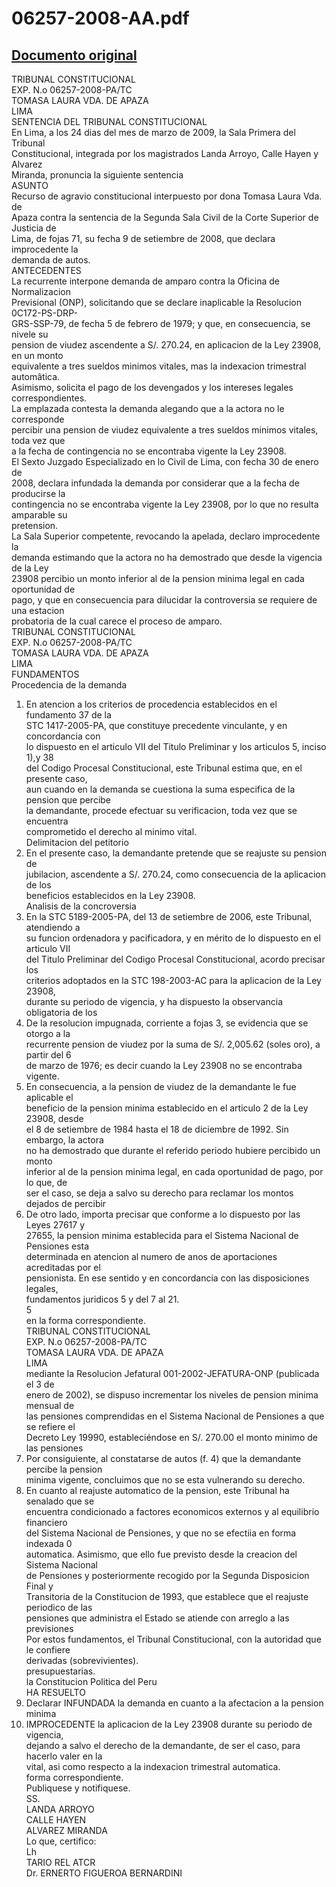 
06257-2008-AA.pdf
=================
  
[Documento original](https://tc.gob.pe/jurisprudencia/2009/06257-2008-AA.pdf)  
---  
TRIBUNAL CONSTITUCIONAL  
EXP. N.o 06257-2008-PA/TC  
TOMASA LAURA VDA. DE APAZA  
LIMA  
SENTENCIA DEL TRIBUNAL CONSTITUCIONAL  
En Lima, a los 24 dias del mes de marzo de 2009, la Sala Primera del Tribunal  
Constitucional, integrada por los magistrados Landa Arroyo, Calle Hayen y Alvarez  
Miranda, pronuncia la siguiente sentencia  
ASUNTO  
Recurso de agravio constitucional interpuesto por dona Tomasa Laura Vda. de  
Apaza contra la sentencia de la Segunda Sala Civil de la Corte Superior de Justicia de  
Lima, de fojas 71, su fecha 9 de setiembre de 2008, que declara improcedente la  
demanda de autos.  
ANTECEDENTES  
La recurrente interpone demanda de amparo contra la Oficina de Normalizacion  
Previsional (ONP), solicitando que se declare inaplicable la Resolucion 0C172-PS-DRP-  
GRS-SSP-79, de fecha 5 de febrero de 1979; y que, en consecuencia, se nivele su  
pension de viudez ascendente a S/. 270.24, en aplicacion de la Ley 23908, en un monto  
equivalente a tres sueldos minimos vitales, mas la indexacion trimestral automâtica.  
Asimismo, solicita el pago de los devengados y los intereses legales correspondientes.  
La emplazada contesta la demanda alegando que a la actora no le corresponde  
percibir una pension de viudez equivalente a tres sueldos minimos vitales, toda vez que  
a la fecha de contingencia no se encontraba vigente la Ley 23908.  
El Sexto Juzgado Especializado en lo Civil de Lima, con fecha 30 de enero de  
2008, declara infundada la demanda por considerar que a la fecha de producirse la  
contingencia no se encontraba vigente la Ley 23908, por lo que no resulta amparable su  
 pretension.  
La Sala Superior competente, revocando la apelada, declaro improcedente la  
demanda estimando que la actora no ha demostrado que desde la vigencia de la Ley  
23908 percibio un monto inferior al de la pension minima legal en cada oportunidad de  
pago, y que en consecuencia para dilucidar la controversia se requiere de una estacion  
probatoria de la cual carece el proceso de amparo.  
TRIBUNAL CONSTITUCIONAL  
EXP. N.o 06257-2008-PA/TC  
TOMASA LAURA VDA. DE APAZA  
LIMA  
FUNDAMENTOS  
Procedencia de la demanda  
1. En atencion a los criterios de procedencia establecidos en el fundamento 37 de la  
STC 1417-2005-PA, que constituye precedente vinculante, y en concordancia con  
lo dispuesto en el articulo VII del Titulo Preliminar y los articulos 5, inciso 1),y 38  
del Codigo Procesal Constitucional, este Tribunal estima que, en el presente caso,  
aun cuando en la demanda se cuestiona la suma especifica de la pension que percibe  
la demandante, procede efectuar su verificacion, toda vez que se encuentra  
comprometido el derecho al minimo vital.  
Delimitacion del petitorio  
2. En el presente caso, la demandante pretende que se reajuste su pension de  
jubilacion, ascendente a S/. 270.24, como consecuencia de la aplicacion de los  
beneficios establecidos en la Ley 23908.  
Analisis de la concroversia  
3. En la STC 5189-2005-PA, del 13 de setiembre de 2006, este Tribunal, atendiendo a  
su funcion ordenadora y pacificadora, y en mérito de lo dispuesto en el articulo VII  
del Titulo Preliminar del Codigo Procesal Constitucional, acordo precisar los  
criterios adoptados en la STC 198-2003-AC para la aplicacion de la Ley 23908,  
durante su periodo de vigencia, y ha dispuesto la observancia obligatoria de los  
4. De la resolucion impugnada, corriente a fojas 3, se evidencia que se otorgo a la  
recurrente pension de viudez por la suma de S/. 2,005.62 (soles oro), a partir del 6  
de marzo de 1976; es decir cuando la Ley 23908 no se encontraba vigente.  
5. En consecuencia, a la pension de viudez de la demandante le fue aplicable el  
beneficio de la pension minima establecido en el articulo 2 de la Ley 23908, desde  
el 8 de setiembre de 1984 hasta el 18 de diciembre de 1992. Sin embargo, la actora  
no ha demostrado que durante el referido periodo hubiere percibido un monto  
inferior al de la pension minima legal, en cada oportunidad de pago, por lo que, de  
ser el caso, se deja a salvo su derecho para reclamar los montos dejados de percibir  
6. De otro lado, importa precisar que conforme a lo dispuesto por las Leyes 27617 y  
27655, la pension minima establecida para el Sistema Nacional de Pensiones esta  
determinada en atencion al numero de anos de aportaciones acreditadas por el  
pensionista. En ese sentido y en concordancia con las disposiciones legales,  
fundamentos juridicos 5 y del 7 al 21.  
5  
en la forma correspondiente.  
TRIBUNAL CONSTITUCIONAL  
EXP. N.o 06257-2008-PA/TC  
TOMASA LAURA VDA. DE APAZA  
LIMA  
mediante la Resolucion Jefatural 001-2002-JEFATURA-ONP (publicada el 3 de  
enero de 2002), se dispuso incrementar los niveles de pension minima mensual de  
las pensiones comprendidas en el Sistema Nacional de Pensiones a que se refiere el  
Decreto Ley 19990, estableciéndose en S/. 270.00 el monto minimo de las pensiones  
7. Por consiguiente, al constatarse de autos (f. 4) que la demandante percibe la pension  
minima vigente, concluimos que no se esta vulnerando su derecho.  
8. En cuanto al reajuste automatico de la pension, este Tribunal ha senalado que se  
encuentra condicionado a factores economicos externos y al equilibrio financiero  
del Sistema Nacional de Pensiones, y que no se efectiia en forma indexada 0  
automatica. Asimismo, que ello fue previsto desde la creacion del Sistema Nacional  
de Pensiones y posteriormente recogido por la Segunda Disposicion Final y  
Transitoria de la Constitucion de 1993, que establece que el reajuste periodico de las  
pensiones que administra el Estado se atiende con arreglo a las previsiones  
Por estos fundamentos, el Tribunal Constitucional, con la autoridad que le confiere  
derivadas (sobrevivientes).  
presupuestarias.  
la Constitucion Politica del Peru  
HA RESUELTO  
1. Declarar INFUNDADA la demanda en cuanto a la afectacion a la pension minima  
2. IMPROCEDENTE la aplicacion de la Ley 23908 durante su periodo de vigencia,  
dejando a salvo el derecho de la demandante, de ser el caso, para hacerlo valer en la  
vital, asi como respecto a la indexacion trimestral automatica.  
forma correspondiente.  
Publiquese y notifiquese.  
SS.  
LANDA ARROYO  
CALLE HAYEN  
ALVAREZ MIRANDA  
Lo que, certifico:  
Lh  
TARIO REL ATCR  
Dr. ERNERTO FIGUEROA BERNARDINI